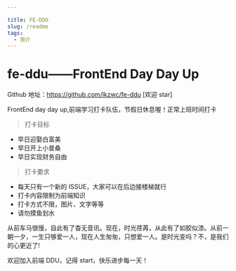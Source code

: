 ```yaml
---

title: FE-DDU
slug: /readme
tags:
  - 简介
---
```


# fe-ddu——FrontEnd Day Day Up

Github 地址：https://github.com/lkzwc/fe-ddu [欢迎 star]

FrontEnd day day up,前端学习打卡队伍，节假日休息喔！正常上班时间打卡

> 打卡目标

- 早日迎娶白富美
- 早日开上小普桑
- 早日实现财务自由

> 打卡要求

- 每天只有一个新的 ISSUE，大家可以在后边接楼梯就行
- 打卡内容限制为前端知识
- 打卡方式不限，图片、文字等等
- 请勿摸鱼划水

从前车马很慢，自此有了杳无音讯。现在，时光荏苒，从此有了如胶似漆。从前一朝一夕，一生只够爱一人，现在人生匆匆，只想爱一人。是时光变吗？不，是我们的心更近了!

欢迎加入前端 DDU，记得 start，快乐进步每一天！
